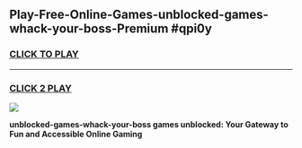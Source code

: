 
## Play-Free-Online-Games-unblocked-games-whack-your-boss-Premium #qpi0y
<h3>
<a href="https://premium.freeplayer.one?title=unblocked-games-whack-your-boss&ref=8M">CLICK TO PLAY</a></h3>
<hr>

<h3>
<a href="https://premium.freeplayer.one?title=unblocked-games-whack-your-boss&ref=8M">CLICK 2 PLAY</a>
  
</h3>

<a href="https://premium.freeplayer.one?title=unblocked-games-whack-your-boss&ref=8M"><img src="https://clearcache.store/games.png"></a>


**unblocked-games-whack-your-boss games unblocked: Your Gateway to Fun and Accessible Online Gaming**
